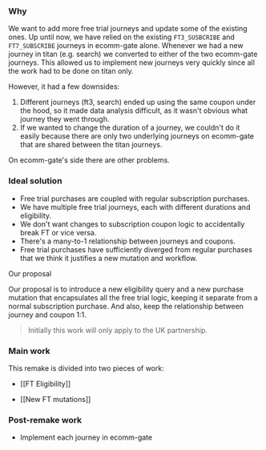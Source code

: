 ### Why
We want to add more free trial journeys and update some of the existing ones. Up until now, we have relied on the existing `FT3_SUSBCRIBE` and `FT7_SUBSCRIBE` journeys in ecomm-gate alone. Whenever we had a new journey in titan (e.g. search) we converted to either of the two ecomm-gate journeys. This allowed us to implement new journeys very quickly since all the work had to be done on titan only. 

However, it had a few downsides:
1. Different journeys (ft3, search) ended up using the same coupon under the hood, so it made data analysis difficult, as it wasn't obvious what journey they went through.
2. If we wanted to change the duration of a journey, we couldn't do it easily because there are only two underlying journeys on ecomm-gate that are shared between the titan journeys.

On ecomm-gate's side there are other problems.

### Ideal solution
* Free trial purchases are coupled with regular subscription purchases.
* We have multiple free trial journeys, each with different durations and eligibility.
* We don't want changes to subscription coupon logic to accidentally break FT or vice versa.
* There's a many-to-1 relationship between journeys and coupons.
* Free trial purchases have sufficiently diverged from regular purchases that we think it justifies a new mutation and workflow.

Our proposal

Our proposal is to introduce a new eligibility query and a new purchase mutation that encapsulates all the free trial logic, keeping it separate from a normal subscription purchase. And also, keep the relationship between journey and coupon 1:1.

> Initially this work will only apply to the UK partnership.

### Main work
This remake is divided into two pieces of work:
* [[FT Eligibility]]
- [[New FT mutations]]

### Post-remake work
* Implement each journey in ecomm-gate